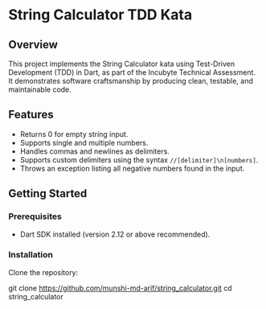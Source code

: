 # String Calculator TDD Kata

## Overview

This project implements the String Calculator kata using Test-Driven Development (TDD) in Dart, as part of the Incubyte Technical Assessment.  
It demonstrates software craftsmanship by producing clean, testable, and maintainable code.

## Features

- Returns 0 for empty string input.
- Supports single and multiple numbers.
- Handles commas and newlines as delimiters.
- Supports custom delimiters using the syntax `//[delimiter]\n[numbers]`.
- Throws an exception listing all negative numbers found in the input.

## Getting Started

### Prerequisites

- Dart SDK installed (version 2.12 or above recommended).

### Installation

Clone the repository:

git clone https://github.com/munshi-md-arif/string_calculator.git
cd string_calculator
